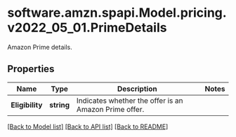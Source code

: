 # software.amzn.spapi.Model.pricing.v2022_05_01.PrimeDetails
Amazon Prime details.

## Properties

Name | Type | Description | Notes
------------ | ------------- | ------------- | -------------
**Eligibility** | **string** | Indicates whether the offer is an Amazon Prime offer. | 

[[Back to Model list]](../README.md#documentation-for-models) [[Back to API list]](../README.md#documentation-for-api-endpoints) [[Back to README]](../README.md)


